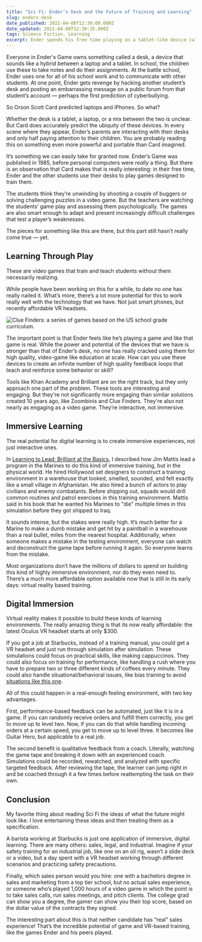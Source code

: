 ```yaml
---
title: "Sci Fi: Ender’s Desk and the Future of Training and Learning"
slug: enders-desk
date_published: 2021-04-08T12:30:00.000Z
date_updated: 2021-04-08T12:30:35.000Z
tags: Science Fiction, Learning
excerpt: Ender spends his free time playing on a tablet-like device called a desk. Predicting the prevalence of iPads and laptops is remarkable, but there's an even more interesting prediction behind Ender's Desk.
---
```


Everyone in Ender's Game owns something called a desk, a device that sounds like a hybrid between a laptop and a tablet. In school, the children use these to take notes and do their assignments. At the battle school, Ender uses one for all of his school work and to communicate with other students. At one point, Ender gets revenge by hacking another student’s desk and posting an embarrassing message on a public forum from that student’s account — perhaps the first prediction of cyberbullying.

So Orson Scott Card predicted laptops and iPhones. So what?

Whether the desk is a tablet, a laptop, or a mix between the two is unclear. But Card does accurately predict the ubiquity of these devices. In every scene where they appear, Ender’s parents are interacting with their desks and only half paying attention to their children. You are probably reading this on something even more powerful and portable than Card imagined.

It’s something we can easily take for granted now. Ender’s Game was published in 1985, before personal computers were *really* a thing. But there is an observation that Card makes that is really interesting: in their free time, Ender and the other students use their desks to play games designed to train them.

The students think they’re unwinding by shooting a couple of buggers or solving challenging puzzles in a video game. But the teachers are watching the students’ game play and assessing them psychologically. The games are also smart enough to adapt and present increasingly difficult challenges that test a player’s weaknesses.

The pieces for something like this are there, but this part still hasn’t really come true — yet.

## Learning Through Play

These are video games that train and teach students without them necessarily realizing.

While people have been working on this for a while, to date no one has really nailed it. What’s more, there’s a lot more potential for this to work really well with the technology that we have. Not just smart phones, but recently affordable VR headsets.

![Clue Finders: a series of games based on the US school grade curriculum.](https://zkf.io/content/images/2021/04/The_ClueFinders.jpg) 

The important point is that Ender feels like he’s playing a game and like that game is real. While the power and potential of the devices that we have is stronger than that of Ender’s desk, no one has really cracked using them for high quality, video-game like education at scale. How can you use these devices to create an infinite number of high quality feedback loops that teach and reinforce some behavior or skill?

Tools like Khan Academy and Brilliant are on the right track, but they only approach one part of the problem. These tools are interesting and engaging. But they're not significantly more engaging than similar solutions created 10 years ago, like Zoombinis and Clue Finders. They're also not nearly as engaging as a video game. They’re interactive, not immersive.

## Immersive Learning

The real potential for digital learning is to create immersive experiences, not just interactive ones.

In [Learning to Lead: Brilliant at the Basics](https://zkf.io/learning-to-lead-brilliant-at-the-basics/), I described how Jim Mattis lead a program in the Marines to do this kind of immersive training, but in the physical world. He hired Hollywood set designers to construct a training environment in a warehouse that looked, smelled, sounded, and felt exactly like a small village in Afghanistan. He also hired a bunch of actors to play civilians and enemy combatants. Before shipping out, squads would drill common routines and patrol exercises in this training environment. Mattis said in his book that he wanted his Marines to "die" multiple times in this simulation before they got shipped to Iraq.

It sounds intense, but the stakes were really high. It’s much better for a Marine to make a dumb mistake and get hit by a paintball in a warehouse than a real bullet, miles from the nearest hospital. Additionally, when someone makes a mistake in the testing environment, everyone can watch and deconstruct the game tape before running it again. So everyone learns from the mistake.

Most organizations don’t have the millions of dollars to spend on building this kind of highly immersive environment, nor do they even need to. There’s a much more affordable option available now that is still in its early days: virtual reality based training.

## Digital Immersion

Virtual reality makes it possible to build these kinds of learning environments. The really amazing thing is that its now really affordable: the latest Oculus VR headset starts at only $300.

If you got a job at Starbucks, instead of a training manual, you could get a VR headset and just run through simulation after simulation. These simulations could focus on practical skills, like making cappuccinos. They could also focus on training for performance, like handling a rush where you have to prepare two or three different kinds of coffees every minute. They could also handle situational/behavioral issues, like bias training to avoid [situations like this one](https://www.theguardian.com/business/2018/apr/19/starbucks-black-men-feared-for-lives-philadelphia).

All of this could happen in a real-enough feeling environment, with two key advantages.

First, performance-based feedback can be automated, just like it is in a game. If you can randomly receive orders and fulfill them correctly, you get to move up to level two. Now, if you can do that while handling incoming orders at a certain speed, you get to move up to level three. It becomes like Guitar Hero, but applicable to a real job.

The second benefit is qualitative feedback from a coach. Literally, watching the game tape and breaking it down with an experienced coach. Simulations could be recorded, rewatched, and analyzed with specific targeted feedback. After reviewing the tape, the learner can jump right in and be coached through it a few times before reattempting the task on their own.

## Conclusion

My favorite thing about reading Sci Fi the ideas of what the future might look like. I love entertaining these ideas and then treating them as a specification.

A barista working at Starbucks is just one application of immersive, digital learning. There are many others: sales, legal, and industrial. Imagine if your safety training for an industrial job, like one on an oil rig, wasn’t a slide deck or a video, but a day spent with a VR headset working through different scenarios and practicing safety precautions.

Finally, which sales person would you hire: one with a bachelors degree in sales and marketing from a top tier school, but no actual sales experience, or someone who’s played 1,000 hours of a video game in which the point is to take sales calls, run sales meetings, and pitch clients. The college grad can show you a degree, the gamer can show you their top score, based on the dollar value of the contracts they signed.

The interesting part about this is that neither candidate has “real” sales experience! That’s the incredible potential of game and VR-based training, like the games Ender and his peers played.
